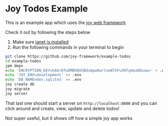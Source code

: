 # Joy Todos Example

This is an example app which uses the [joy web framework](https://joyframework.com)

Check it out by following the steps below

1. Make sure [janet is installed](https://janet-lang.org/docs/index.html)
2. Run the following commands in your terminal to begin

```sh
git clone https://github.com/joy-framework/example-todos
cd example-todos
jpm deps
echo 'ENCRYPTION_KEY=hAkrDfoDMBh8GhBdvApw6wrlneWlhFu5Rfq4ea0Qsaw= ' > .env
echo 'JOY_ENV=development' >> .env
echo 'DB_NAME=dev.sqlite3' >> .env
joy create db
joy migrate
joy server
```

That last one should start a server on `http://localhost:8000` and you can click around and create, view, update and delete todos!

Not super useful, but it shows off how a simple joy app works
